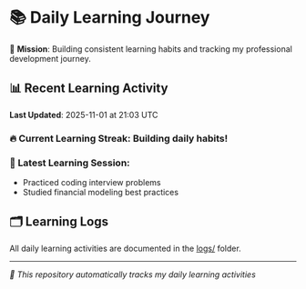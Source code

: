 # 📚 Daily Learning Journey

🎯 **Mission**: Building consistent learning habits and tracking my professional development journey.

## 📊 Recent Learning Activity

**Last Updated**: 2025-11-01 at 21:03 UTC

### 🔥 Current Learning Streak: Building daily habits!

### 📝 Latest Learning Session:
- Practiced coding interview problems
- Studied financial modeling best practices

## 🗂️ Learning Logs

All daily learning activities are documented in the [logs/](./logs/) folder.

---
*🤖 This repository automatically tracks my daily learning activities*
